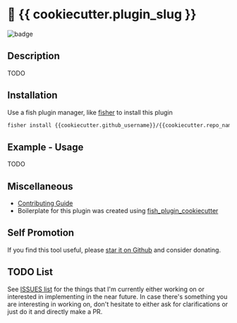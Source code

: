 # 🔌 {{ cookiecutter.plugin_slug }}

![badge](https://img.shields.io/badge/fish--shell-{{cookiecutter.plugin_slug}}-blueviolet)

## Description

TODO

## Installation

Use a fish plugin manager, like [fisher](https://github.com/jorgebucaran/fisher)
to install this plugin

```sh
fisher install {{cookiecutter.github_username}}/{{cookiecutter.repo_name}}
```

## Example - Usage

TODO

## Miscellaneous

- [Contributing Guide](CONTRIBUTING.md)
- Boilerplate for this plugin was created using
  [fish_plugin_cookiecutter](https://github.com/bergercookie/fish_plugin_cookiecutter)

## Self Promotion

If you find this tool useful, please
[star it on Github](https://github.com/{{cookiecutter.github_username}}/{{cookiecutter.repo_name}})
and consider donating.

## TODO List

See
[ISSUES list](https://github.com/{{cookiecutter.github_username}}/{{cookiecutter.repo_name}}/issues)
for the things that I'm currently either working on or interested in
implementing in the near future. In case there's something you are interesting
in working on, don't hesitate to either ask for clarifications or just do it and
directly make a PR.
